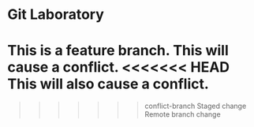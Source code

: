 # Git Laboratory
This is a feature branch.
This will cause a conflict.
<<<<<<< HEAD
This will also cause a conflict.
=======
>>>>>>> conflict-branch
Staged change
Remote branch change
